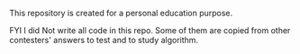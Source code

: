 This repository is created for a personal education purpose.


FYI
I did Not write all code in this repo.
Some of them are copied from other contesters' answers to test and to study algorithm.

